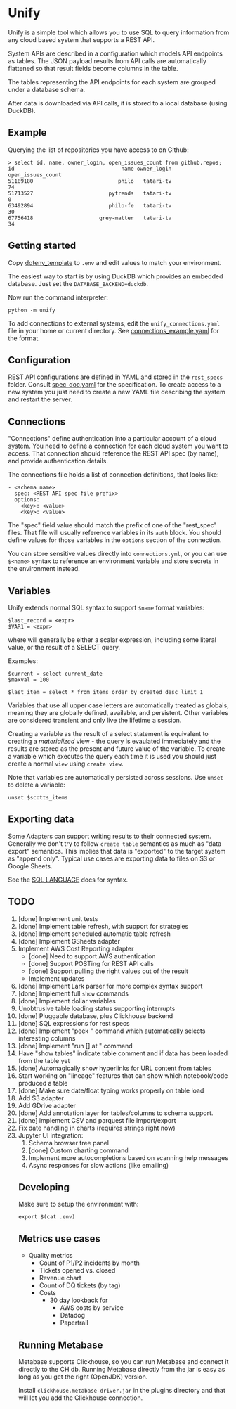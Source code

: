 # Unify

Unify is a simple tool which allows you to use SQL to query information from any
cloud based system that supports a REST API. 

System APIs are described in a configuration which models API endpoints as tables.
The JSON payload results from API calls are automatically flattened so that
result fields become columns in the table.

The tables representing the API endpoints for each system are grouped under a database schema.

After data is downloaded via API calls, it is stored to a local database (using DuckDB).

## Example

Querying the list of repositories you have access to on Github:

    > select id, name, owner_login, open_issues_count from github.repos;
    id                                  name owner_login  open_issues_count
    51189180                           philo   tatari-tv                 74
    51713527                        pytrends   tatari-tv                  0
    63492894                        philo-fe   tatari-tv                 30
    67756418                     grey-matter   tatari-tv                 34

## Getting started

Copy [dotenv_template](dotenv_template) to `.env` and edit values to match your environment.

The easiest way to start is by using DuckDB which provides an embedded database. Just
set the `DATABASE_BACKEND=duckdb`.

Now run the command interpreter:

    python -m unify

To add connections to external systems, edit the `unify_connections.yaml` file in your
home or current directory. See [connections_example.yaml](connections_example.yaml) for the format.

## Configuration

REST API configurations are defined in YAML and stored in the `rest_specs` folder.
Consult [spec_doc.yaml](./rest_specs/spec_doc.yaml) for the specification. To
create access to a new system you just need to create a new YAML file describing
the system and restart the server.

## Connections

"Connections" define authentication into a particular account of a cloud system.
You need to define a connection for each cloud system you want to access. That
connection should reference the REST API spec (by name), and provide authentication
details.

The connections file holds a list of connection definitions, that looks like:

    - <schema name>
      spec: <REST API spec file prefix>
      options:
        <key>: <value>
        <key>: <value>

The "spec" field value should match the prefix of one of the "rest_spec" files. That
file will usually reference variables in its `auth` block. You should define values
for those variables in the `options` section of the connection.

You can store sensitive values directly into `connections.yml`, or you can use
`$<name>` syntax to reference an environment variable and store secrets in the
environment instead.

## Variables

Unify extends normal SQL syntax to support `$name` format variables:

    $last_record = <expr>
    $VAR1 = <expr>
    
where <expr> will generally be either a scalar expression, including some literal value, or
the result of a SELECT query.

Examples:

    $current = select current_date
    $maxval = 100

    $last_item = select * from items order by created desc limit 1

Variables that use all upper case letters are automatically treated as globals, meaning
they are globally defined, available, and persistent. Other variables are considered transient
and only live the lifetime a session.

Creating a variable as the result of a select statement is equivalent to creating
a _materialized_ view - the query is evaulated immediately and the results are stored
as the present and future value of the variable. To create a variable which executes the
query each time it is used you should just create a normal `view` using `create view`.

Note that variables are automatically persisted across sessions. Use `unset` to
delete a variable:

    unset $scotts_items

## Exporting data

Some Adapters can support writing results to their connected system. Generally we don't
try to follow `create table` semantics as much as "data export" semantics. This implies
that data is "exported" to the target system as "append only". Typical use cases
are exporting data to files on S3 or Google Sheets. 

See the [SQL LANGUAGE](docs/SQL_LANGUAGE.md) docs for syntax.


## TODO

1. [done] Implement unit tests
1. [done] Implement table refresh, with support for strategies
1. [done] Implement scheduled automatic table refresh
1. [done] Implement GSheets adapter
1. Implement AWS Cost Reporting adapter
   - [done] Need to support AWS authentication
   - [done] Support POSTing for REST API calls
   - [done] Support pulling the right values out of the result
   - Implement updates
1. [done] Implement Lark parser for more complex syntax support
1. [done] Implement full `show` commands
1. [done] Implement dollar variables
1. Unobtrusive table loading status supporting interrupts
1. [done] Pluggable database, plus Clickhouse backend
1. [done] SQL expressions for rest specs
1. [done] Implement "peek <table>" command which automatically selects interesting columns
1. [done] Implement "run [<notebook>] at <schedule>" command
1. Have "show tables" indicate table comment and if data has been loaded from the table yet
1. [done] Automagically show hyperlinks for URL content from tables
1. Start working on "lineage" features that can show which notebook/code produced a table
1. [done] Make sure date/float typing works properly on table load
1. Add S3 adapter
1. Add GDrive adapter
1. [done] Add annotation layer for tables/columns to schema support. 
1. [done] implement CSV and parquest file import/export
1. Fix date handling in charts (requires strings right now)
1. Jupyter UI integration: 
    1. Schema browser tree panel
    1. [done] Custom charting command
    1. Implement more autocompletions based on scanning help messages
    1. Async responses for slow actions (like emailing)

## Developing

Make sure to setup the environment with:

    export $(cat .env)
    
## Metrics use cases

- Quality metrics
  - Count of P1/P2 incidents by month
  - Tickets opened vs. closed
  - Revenue chart
  - Count of DQ tickets (by tag)
  - Costs
    - 30 day lookback for
      - AWS costs by service
      - Datadog
      - Papertrail

## Running Metabase

Metabase supports Clickhouse, so you can run Metabase and connect it directly to the CH db.
Running Metabase directly from the jar is easy as long as you get the right (OpenJDK) version.

Install `clickhouse.metabase-driver.jar` in the plugins directory and that will let you 
add the Clickhouse connection.
